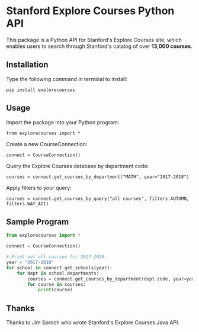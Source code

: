 # Stanford Explore Courses Python API #

This package is a Python API for Stanford's Explore Courses site, which enables users to search through Stanford's catalog of over **13,000 courses**.

## Installation ##
Type the following command in terminal to install:

`pip install explorecourses`

## Usage ##
Import the package into your Python program:

`from explorecourses import *`

Create a new CourseConnection:

`connect = CourseConnection()`

Query the Explore Courses database by department code:

`courses = connect.get_courses_by_department("MATH", year="2017-2018")`

Apply filters to your query:

`courses = connect.get_courses_by_query("all courses", filters.AUTUMN, filters.WAY_AII)`

## Sample Program ##
```python
from explorecourses import *

connect = CourseConnection()

# Print out all courses for 2017-2018.
year = "2017-2018"
for school in connect.get_schools(year):
    for dept in school.departments:
        courses = connect.get_courses_by_department(dept.code, year=year)
        for course in courses:
            print(course)

```


## Thanks ##
Thanks to Jim Sproch who wrote Stanford's Explore Courses Java API.
